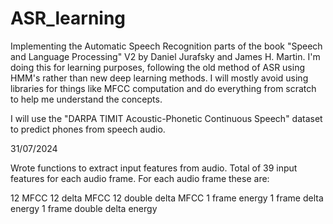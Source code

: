 # ASR_learning

Implementing the Automatic Speech Recognition parts of the book "Speech and Language Processing" V2 by Daniel Jurafsky and James H. Martin. 
I'm doing this for learning purposes, following the old method of ASR using HMM's rather than new deep learning methods. I will mostly avoid using libraries for things like MFCC computation and do everything from scratch to help me understand the concepts. 

I will use the "DARPA TIMIT Acoustic-Phonetic Continuous Speech" dataset to predict phones from speech audio.

31/07/2024 

Wrote functions to extract input features from audio. Total of 39 input features for each audio frame. 
For each audio frame these are: 

12 MFCC 
12 delta MFCC 
12 double delta MFCC 
1 frame energy 
1 frame delta energy 
1 frame double delta energy 
